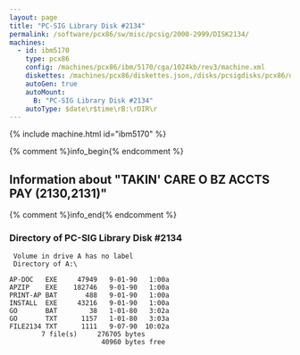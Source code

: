 ```yaml
---
layout: page
title: "PC-SIG Library Disk #2134"
permalink: /software/pcx86/sw/misc/pcsig/2000-2999/DISK2134/
machines:
  - id: ibm5170
    type: pcx86
    config: /machines/pcx86/ibm/5170/cga/1024kb/rev3/machine.xml
    diskettes: /machines/pcx86/diskettes.json,/disks/pcsigdisks/pcx86/diskettes.json
    autoGen: true
    autoMount:
      B: "PC-SIG Library Disk #2134"
    autoType: $date\r$time\rB:\rDIR\r
---
```


{% include machine.html id="ibm5170" %}

{% comment %}info_begin{% endcomment %}

## Information about "TAKIN' CARE O BZ ACCTS PAY (2130,2131)"

{% comment %}info_end{% endcomment %}


### Directory of PC-SIG Library Disk #2134

     Volume in drive A has no label
     Directory of A:\

    AP-DOC   EXE     47949   9-01-90   1:00a
    APZIP    EXE    182746   9-01-90   1:00a
    PRINT-AP BAT       488   9-01-90   1:00a
    INSTALL  EXE     43216   9-01-90   1:00a
    GO       BAT        38   1-01-80   3:02a
    GO       TXT      1157   1-01-80   3:03a
    FILE2134 TXT      1111   9-07-90  10:02a
            7 file(s)     276705 bytes
                           40960 bytes free
